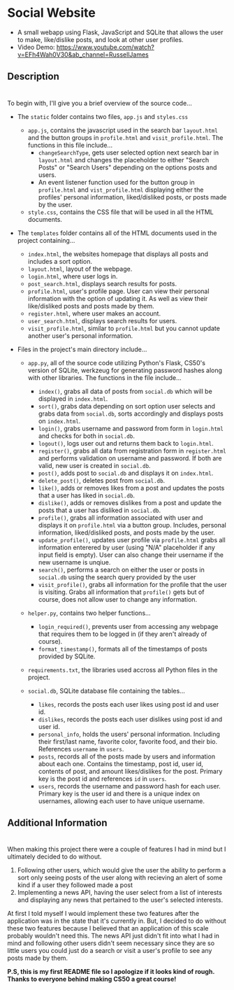 # Social Website
- A small webapp using Flask, JavaScript and SQLite that allows the user to make, like/dislike posts, and look at other user profiles.
- Video Demo: https://www.youtube.com/watch?v=EFh4Wah0V30&ab_channel=RussellJames

## Description
#
To begin with, I'll give you a brief overview of the source code...
 - The `static` folder contains two files,  `app.js` and `styles.css`
    - `app.js`, contains the javascript used in the search bar `layout.html` and the button    groups in `profile.html` and `visit_profile.html`. The functions in this file include...
        - `changeSearchType`, gets user selected option next search bar in `layout.html` and changes the placeholder to either "Search Posts" or "Search Users" depending on the options posts and users.
        - An event listener function used for the button group in `profile.html` and `vist_profile.html` displaying either the profiles' personal information, liked/disliked posts, or posts made by the user.
    - `style.css`, contains the CSS file that will be used in all the HTML documents.
 - The `templates` folder contains all of the HTML documents used in the project containing...
    - `index.html`, the websites homepage that displays all posts and includes a sort option.
    - `layout.html`, layout of the webpage.
    - `login.html`, where user logs in.
    - `post_search.html`, displays search results for posts.
    - `profile.html`, user's profile page. User can view their personal information with the    option of updating it. As well as view their like/disliked posts and posts made by them.
    - `register.html`, where user makes an account.
    - `user_search.html`, displays search results for users.
    - `visit_profile.html`, similar to `profile.html` but you cannot update another user's personal information.

- Files in the project's main directory include...
    - `app.py`, all of the source code utilizing Python's Flask, CS50's version of SQLite, werkzeug for generating password hashes along with other libraries. The functions in the file include...
        - `index()`, grabs all data of posts from `social.db` which will be displayed in `index.html`.
        - `sort()`, grabs data depending on sort option user selects and grabs data from `social.db`, sorts accordingly and displays posts on `index.html`.
        - `login()`, grabs username and password from form in `login.html` and checks for both in `social.db`.
        - `logout()`, logs user out and returns them back to `login.html`.
        - `register()`, grabs all data from registration form in `register.html` and performs validation on username and password. If both are valid, new user is created in `social.db`.
        - `post()`, adds post to `social.db` and displays it on `index.html`.
        - `delete_post()`, deletes post from `social.db`.
        - `like()`, adds or removes likes from a post and updates the posts that a user has liked in `social.db`.
        - `dislike()`, adds or removes dislikes from a post and update the posts that a user has disliked in `social.db`.
        - `profile()`, grabs all information associated with user and displays it on `profile.html` via a button group. Includes, personal information, liked/disliked posts, and posts made by the user.
        - `update_profile()`, updates user profile via `profile.html` grabs all information enterered by user (using "N/A" placeholder if any input field is empty). User can also change their username if the new username is unqiue.
        - `search()`, performs a search on either the user or posts in `social.db` using the search query provided by the user
        - `visit_profile()`, grabs all information for the profile that the user is visiting. Grabs all information that `profile()` gets but of course, does not allow user to change any information.

    - `helper.py`, contains two helper functions...
        - `login_required()`, prevents user from accessing any webpage that requires them to be logged in (if they aren't already of course).
        - `format_timestamp()`, formats all of the timestamps of posts provided by SQLite.
    - `requirements.txt`, the libraries used accross all Python files in the project.

    - `social.db`, SQLite database file containing the tables...
        - `likes`, records the posts each user likes using post id and user id.
        - `dislikes`, records the posts each user dislikes using post id and user id.
        - `personal_info`, holds the users' personal information. Including their first/last name, favorite color, favorite food, and their bio. References `username` in `users`.
        - `posts`, records all of the posts made by users and information about each one. Contains the timestamp, post id, user id, contents of post, and amount likes/dislikes for the post. Primary key is the post id and references `id` in `users`.
        - `users`, records the username and password hash for each user. Primary key is the user id and there is a unique index on usernames, allowing each user to have unique username.

## Additional Information
#
When making this project there were a couple of features I had in mind but I ultimately  decided to do without.
1. Following other users, which would give the user the ability to perform a sort only seeing posts of the user along with recieving an alert of some kind if a user they followed made a post
2. Implementing a news API, having the user select from a list of interests and displaying any news that pertained to the user's selected interests.

 At first I told myself I would implement these two features after the application was in the state that it's currently in. But, I decided to do without these two features because I believed that an application of this scale probably wouldn't need this. The news API just didn't fit into what I had in mind and following other users didn't seem necessary since they are so little users you could just do a search or visit a user's profile to see any posts made by them.

 **P.S, this is my first README file so I apologize if it looks kind of rough. Thanks to everyone behind making CS50 a great course!**